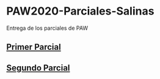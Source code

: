 # PAW2020-Parciales-Salinas
 Entrega de los parciales de PAW

## [Primer Parcial](https://github.com/)
## [Segundo Parcial](https://github.com/)
